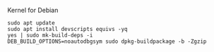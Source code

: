 Kernel for Debian 


```
sudo apt update
sudo apt install devscripts equivs -yq
yes | sudo mk-build-deps -i
DEB_BUILD_OPTIONS=noautodbgsym sudo dpkg-buildpackage -b -Zgzip
```
